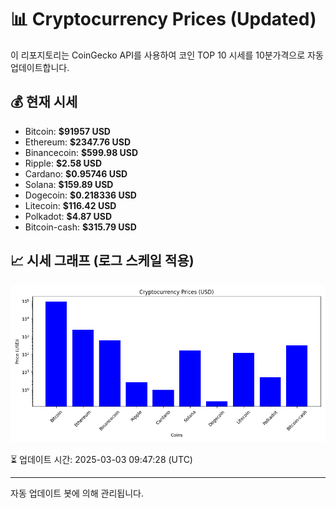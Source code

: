 
# 📊 Cryptocurrency Prices (Updated)

이 리포지토리는 CoinGecko API를 사용하여 코인 TOP 10 시세를 10분가격으로 자동 업데이트합니다.

## 💰 현재 시세
- Bitcoin: **$91957 USD**
- Ethereum: **$2347.76 USD**
- Binancecoin: **$599.98 USD**
- Ripple: **$2.58 USD**
- Cardano: **$0.95746 USD**
- Solana: **$159.89 USD**
- Dogecoin: **$0.218336 USD**
- Litecoin: **$116.42 USD**
- Polkadot: **$4.87 USD**
- Bitcoin-cash: **$315.79 USD**

## 📈 시세 그래프 (로그 스케일 적용)
![Crypto Prices](crypto_prices.png)

⏳ 업데이트 시간: 2025-03-03 09:47:28 (UTC)

---
자동 업데이트 봇에 의해 관리됩니다.
